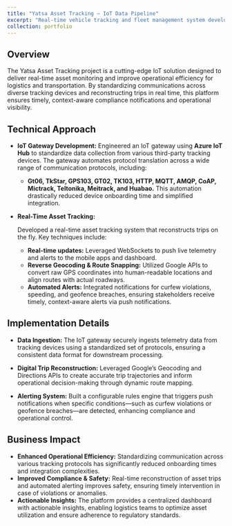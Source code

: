```yaml
---
title: "Yatsa Asset Tracking – IoT Data Pipeline"
excerpt: "Real-time vehicle tracking and fleet management system developed for Web, Android (Kotlin) & iOS (SwiftUI).<br/><img src='/images/yatsa.png'>"
collection: portfolio
---
```


## Overview

The Yatsa Asset Tracking project is a cutting-edge IoT solution designed to deliver real-time asset monitoring and improve operational efficiency for logistics and transportation. By standardizing communications across diverse tracking devices and reconstructing trips in real time, this platform ensures timely, context-aware compliance notifications and operational visibility.

## Technical Approach

- **IoT Gateway Development:**
  Engineered an IoT gateway using **Azure IoT Hub** to standardize data collection from various third-party tracking devices. The gateway automates protocol translation across a wide range of communication protocols, including:
  - **Gt06, TkStar, GPS103, GT02, TK103, HTTP, MQTT, AMQP, CoAP, Mictrack, Teltonika, Meitrack, and Huabao.**
  This automation drastically reduced device onboarding time and simplified integration.

- **Real-Time Asset Tracking:**

  Developed a real-time asset tracking system that reconstructs trips on the fly. Key techniques include:
  - **Real-time updates:** Leveraged WebSockets to push live telemetry and alerts to the mobile apps and dashboard.
  - **Reverse Geocoding & Route Snapping:** Utilized Google APIs to convert raw GPS coordinates into human-readable locations and align routes with actual roadways.
  - **Automated Alerts:** Integrated notifications for curfew violations, speeding, and geofence breaches, ensuring stakeholders receive timely, context-aware alerts via push notifications.

## Implementation Details

- **Data Ingestion:**
  The IoT gateway securely ingests telemetry data from tracking devices using a standardized set of protocols, ensuring a consistent data format for downstream processing.

- **Digital Trip Reconstruction:**
  Leveraged Google’s Geocoding and Directions APIs to create accurate trip trajectories and inform operational decision-making through dynamic route mapping.

- **Alerting System:**
  Built a configurable rules engine that triggers push notifications when specific conditions—such as curfew violations or geofence breaches—are detected, enhancing compliance and operational control.

## Business Impact

- **Enhanced Operational Efficiency:**
  Standardizing communication across various tracking protocols has significantly reduced onboarding times and integration complexities.
- **Improved Compliance & Safety:**
  Real-time reconstruction of asset trips and automated alerting improves safety, ensuring timely intervention in case of violations or anomalies.
- **Actionable Insights:**
  The platform provides a centralized dashboard with actionable insights, enabling logistics teams to optimize asset utilization and ensure adherence to regulatory standards.
